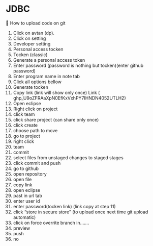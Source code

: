 # JDBC
	How to upload code on git
1.	Click on avtan (dp).
2.	Click on setting
3.	Developer setting
4.	Personal access tocken
5.	Tocken (classic)
6.	Generate a personal access token
7.	Enter password (password is nothing but tocken)(enter github password)
8.	Enter program name in note tab
9.	Click all options bellow
10.	Generate tocken
11.	Copy link (link will show only once)
Link ( 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)
12.	Open eclipse
13.	Right click on project
14.	click team
15.	click share project (can share only once)
16.	click create
17.	choose path to move
18.	go to project 
19.	right click
20.	team
21.	commit
22.	select files from unstaged changes to staged stages 
23.	click commit and push
24.	go to github
25.	open repository
26.	open file
27.	copy link
28.	open eclipse
29.	past in url tab
30.	enter user id
31.	enter password(tocken link) (link copy at step 11)
32.	click “store in secure store” (to upload once next time git upload automatic)
33.	click on force overrite branch in…….
34.	preview
35.	push
36.	no
